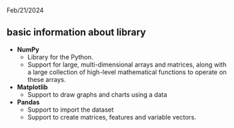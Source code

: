 Feb/21/2024
## basic information about library
- **NumPy**
	- Library for the Python.
	- Support for large, multi-dimensional arrays and matrices, along with a large collection of high-level mathematical functions to operate on these arrays.
- **Matplotlib**
	- Support to draw graphs and charts using a data
- **Pandas**
	- Support to import the dataset
	- Support to create matrices, features and variable vectors.